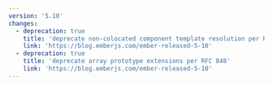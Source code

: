 ```yaml
---
version: '5.10'
changes:
  - deprecation: true
    title: 'deprecate non-colocated component template resolution per RFC #995'
    link: 'https://blog.emberjs.com/ember-released-5-10'
  - deprecation: true
    title: 'deprecate array prototype extensions per RFC 848'
    link: 'https://blog.emberjs.com/ember-released-5-10'
---
```

